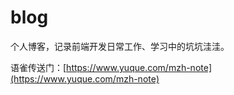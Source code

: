 # blog
个人博客，记录前端开发日常工作、学习中的坑坑洼洼。

语雀传送门：[https://www.yuque.com/mzh-note](https://www.yuque.com/mzh-note)
